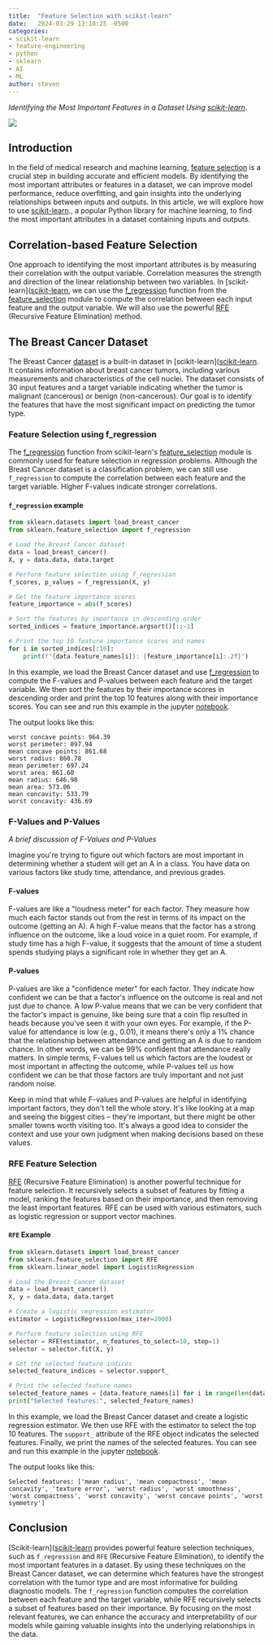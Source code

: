 ```yaml
---
title:  "Feature Selection with scikit-learn"
date:   2024-03-29 13:18:25 -0500
categories:
- scikit-learn
- feature-engineering
- python
- sklearn
- AI
- ML
author: steven
---
```


_Identifying the Most Important Features in a Dataset Using [scikit-learn](https://scikit-learn.org/)._

![](</assets/images/sklearn-features.png>)


## Introduction
In the field of medical research and machine learning, [feature selection](https://en.wikipedia.org/wiki/Feature_selection) is a crucial step in building accurate and efficient models. By identifying the most important attributes or features in a dataset, we can improve model performance, reduce overfitting, and gain insights into the underlying relationships between inputs and outputs.  In this article, we will explore how to use [scikit-learn](https://scikit-learn.org/)., a popular Python library for machine learning, to find the most important attributes in a dataset containing inputs and outputs.

## Correlation-based Feature Selection
One approach to identifying the most important attributes is by measuring their correlation with the output variable.  Correlation measures the strength and direction of the linear relationship between two variables. In [scikit-learn]([scikit-learn](https://scikit-learn.org/), we can use the [f_regression](https://scikit-learn.org/stable/modules/generated/sklearn.feature_selection.f_regression.html#sklearn.feature_selection.f_regression) function from the [feature_selection](https://scikit-learn.org/stable/modules/classes.html#module-sklearn.feature_selection) module to compute the correlation between each input feature and the output variable.  We will also use the powerful [RFE](https://scikit-learn.org/stable/modules/generated/sklearn.feature_selection.RFE.html#sklearn.feature_selection.RFE) (Recursive Feature Elimination) method.


## The Breast Cancer Dataset
The Breast Cancer [dataset](https://scikit-learn.org/stable/modules/generated/sklearn.datasets.load_breast_cancer.html#sklearn.datasets.load_breast_cancer) is a built-in dataset in [scikit-learn]([scikit-learn](https://scikit-learn.org/). It contains information about breast cancer tumors, including various measurements and characteristics of the cell nuclei. The dataset consists of 30 input features and a target variable indicating whether the tumor is malignant (cancerous) or benign (non-cancerous). Our goal is to identify the features that have the most significant impact on predicting the tumor type.

### Feature Selection using f_regression
The [f_regression](https://scikit-learn.org/stable/modules/generated/sklearn.feature_selection.f_regression.html#sklearn.feature_selection.f_regression) function from scikit-learn's [feature_selection](https://scikit-learn.org/stable/modules/classes.html#module-sklearn.feature_selection) module is commonly used for feature selection in regression problems. Although the Breast Cancer dataset is a classification problem, we can still use `f_regression` to compute the correlation between each feature and the target variable. Higher F-values indicate stronger correlations.

#### `f_regression` example
```python
from sklearn.datasets import load_breast_cancer
from sklearn.feature_selection import f_regression

# Load the Breast Cancer dataset
data = load_breast_cancer()
X, y = data.data, data.target

# Perform feature selection using f_regression
f_scores, p_values = f_regression(X, y)

# Get the feature importance scores
feature_importance = abs(f_scores)

# Sort the features by importance in descending order
sorted_indices = feature_importance.argsort()[::-1]

# Print the top 10 feature importance scores and names
for i in sorted_indices[:10]:
    print(f"{data.feature_names[i]}: {feature_importance[i]:.2f}")
```

In this example, we load the Breast Cancer dataset and use [f_regression](https://scikit-learn.org/stable/modules/generated/sklearn.feature_selection.f_regression.html#sklearn.feature_selection.f_regression) to compute the F-values and P-values between each feature and the target variable. We then sort the features by their importance scores in descending order and print the top 10 features along with their importance scores. You can see and run this example in the jupyter [notebook](https://github.com/git-steven/git-steven.github.io/blob/master/notebook/sklearn-feature-engineering.ipynb).

The output looks like this:
```text
worst concave points: 964.39
worst perimeter: 897.94
mean concave points: 861.68
worst radius: 860.78
mean perimeter: 697.24
worst area: 661.60
mean radius: 646.98
mean area: 573.06
mean concavity: 533.79
worst concavity: 436.69
```

### F-Values and P-Values
_A brief discussion of F-Values and P-Values_

Imagine you're trying to figure out which factors are most important in determining whether a student will get an A in a class. You have data on various factors like study time, attendance, and previous grades.

#### F-values
F-values are like a "loudness meter" for each factor. They measure how much each factor stands out from the rest in terms of its impact on the outcome (getting an A).
A high F-value means that the factor has a strong influence on the outcome, like a loud voice in a quiet room.
For example, if study time has a high F-value, it suggests that the amount of time a student spends studying plays a significant role in whether they get an A.

#### P-values
P-values are like a "confidence meter" for each factor. They indicate how confident we can be that a factor's influence on the outcome is real and not just due to chance.
A low P-value means that we can be very confident that the factor's impact is genuine, like being sure that a coin flip resulted in heads because you've seen it with your own eyes.
For example, if the P-value for attendance is low (e.g., 0.01), it means there's only a 1% chance that the relationship between attendance and getting an A is due to random chance. In other words, we can be 99% confident that attendance really matters.
In simple terms, F-values tell us which factors are the loudest or most important in affecting the outcome, while P-values tell us how confident we can be that those factors are truly important and not just random noise.

Keep in mind that while F-values and P-values are helpful in identifying important factors, they don't tell the whole story. It's like looking at a map and seeing the biggest cities – they're important, but there might be other smaller towns worth visiting too. It's always a good idea to consider the context and use your own judgment when making decisions based on these values.

### RFE Feature Selection
[RFE](https://scikit-learn.org/stable/modules/generated/sklearn.feature_selection.RFE.html#sklearn.feature_selection.RFE) (Recursive Feature Elimination) is another powerful technique for feature selection. It recursively selects a subset of features by fitting a model, ranking the features based on their importance, and then removing the least important features. RFE can be used with various estimators, such as logistic regression or support vector machines.

#### `RFE` Example
```python
from sklearn.datasets import load_breast_cancer
from sklearn.feature_selection import RFE
from sklearn.linear_model import LogisticRegression

# Load the Breast Cancer dataset
data = load_breast_cancer()
X, y = data.data, data.target

# Create a logistic regression estimator
estimator = LogisticRegression(max_iter=2000)

# Perform feature selection using RFE
selector = RFE(estimator, n_features_to_select=10, step=1)
selector = selector.fit(X, y)

# Get the selected feature indices
selected_feature_indices = selector.support_

# Print the selected feature names
selected_feature_names = [data.feature_names[i] for i in range(len(data.feature_names)) if selected_feature_indices[i]]
print("Selected features:", selected_feature_names)
```

In this example, we load the Breast Cancer dataset and create a logistic regression estimator. We then use RFE with the estimator to select the top 10 features. The `support_` attribute of the RFE object indicates the selected features. Finally, we print the names of the selected features.  You can see and run this example in the jupyter [notebook](https://github.com/git-steven/git-steven.github.io/blob/master/notebook/sklearn-feature-engineering.ipynb).

The output looks like this:
```text
Selected features: ['mean radius', 'mean compactness', 'mean concavity', 'texture error', 'worst radius', 'worst smoothness', 'worst compactness', 'worst concavity', 'worst concave points', 'worst symmetry']
```

## Conclusion
[Scikit-learn]([scikit-learn](https://scikit-learn.org/) provides powerful feature selection techniques, such as `f_regression` and `RFE` (Recursive Feature Elimination), to identify the most important features in a dataset. By using these techniques on the Breast Cancer dataset, we can determine which features have the strongest correlation with the tumor type and are most informative for building diagnostic models. The `f_regression` function computes the correlation between each feature and the target variable, while RFE recursively selects a subset of features based on their importance. By focusing on the most relevant features, we can enhance the accuracy and interpretability of our models while gaining valuable insights into the underlying relationships in the data.
